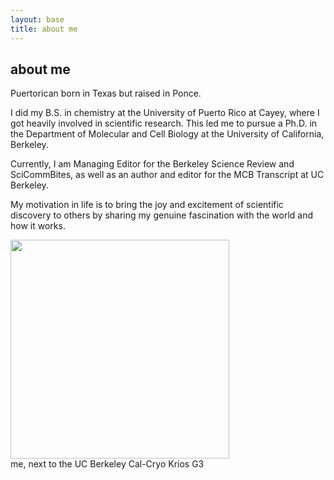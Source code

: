 ```yaml
---
layout: base
title: about me
---
```


<div class="about-container">
  <div class="text">
    <h2>about me</h2>
    <p>Puertorican born in Texas but raised in Ponce.</p>
    <p>I did my B.S. in chemistry at the University of Puerto Rico at Cayey, where I got heavily involved in scientific research. This led me to pursue a Ph.D. in the Department of Molecular and Cell Biology at the University of California, Berkeley.</p>
    <p>Currently, I am Managing Editor for the Berkeley Science Review and SciCommBites, as well as an author and editor for the MCB Transcript at UC Berkeley.</p>
    <p>My motivation in life is to bring the joy and excitement of scientific discovery to others by sharing my genuine fascination with the world and how it works.</p>
  </div>
  
  <div class="image">
    <img src="https://hltorresvera.github.io/assets/images/me.jpg" width="350" />
    <div class="caption">me, next to the UC Berkeley Cal-Cryo Krios G3</div>
  </div>
</div>
